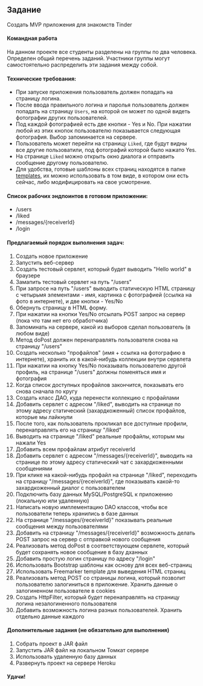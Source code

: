 ## Задание

Создать MVP приложения для знакомств Tinder

#### Командная работа

На данном проекте все студенты разделены на группы по два человека. Определен общий перечень заданий. Участники группы могут самостоятельно распределить эти задания между собой.

#### Технические требования:
- При запуске приложения пользователь должен попадать на страницу логина.
- После ввода правильного логина и паролья пользователь должен попадать на страницу `Users`, на которой он может по одной видеть фотографии других пользователей.
- Под каждой фотографией есть две кнопки - Yes и No. При нажатии любой из этих кнопок пользователю показывается следующая фотография. Выбор запоминается на сервере.
- Пользователь может перейти на страницу `Liked`, где будут видны все другие пользоватили, под фотографий которой было нажато Yes.
- На странице `Liked` можно открыть окно диалога и отправить сообщение другому пользователю.
- Для удобства, готовые шаблоны всех страниц находятся в папке [templates](./templates), их можно использовать в том виде, в котором они есть сейчас, либо модифицировать на свое усмотрение. 

#### Список рабочих эндпоинтов в готовом приложении:
- /users
- /liked
- /messages/{receiverId}
- /login

#### Предлагаемый порядок выполнения задач:
1. Создать новое приложение
2. Запустить веб-сервер
3. Создать тестовый сервлет, который будет выводить "Hello world" в браузере
4. Замапить тестовый сервлет на путь "/users"
5. При запросе на путь "/users" выводить статическую HTML страницу с четырьмя элементами - имя, картинка с фотографией (ссылка на фото в интернете), и две кнопки - Yes/No
6. Обернуть страницу в HTML форму.
7. При нажатии на кнопки Yes/No отсылать POST запрос на сервер (пока что там нет его обработчика)
8. Запоминать на сервере, какой из выборов сделал пользователь (в любом виде)
9. Метод doPost должен перенаправлять пользователя снова на страницу "/users"
10. Создать несколько "профайлов" (имя + ссылка на фотографию в интернете), хранить их в какой-нибудь коллекции внутри сервлета
11. При нажатии на кнопку Yes/No показывать пользователю другой профиль, на странице "/users" должны поменяться имя и фотография
12. Когда список доступных профайлов закончится, показывать его снова сначала по кругу
13. Создать класс ДАО, куда перенести коллекцию с профайлами
14. Добавить сервлет с адресом "/liked", выводить на странице по этому адресу статический (захардкоженный) список профайлов, которые мы лайкнули
15. После того, как пользователь прокликал все доступные профили, перенаправлять его на страницу "/liked"
16. Выводить на странице "/liked" реальные профайлы, которым мы нажали Yes
17. Добавить всем профайлам атрибут receiverId
18. Добавить сервлет с адресом "/messages/{receiverId}", выводить на странице по этому адресу статический чат с захардкоженными сообщениями
19. При клике на какой-нибудь профайл на странице "/liked", переходить на страницу "/messages/{receiverId}", где показывать какой-то захардкоженный диалог с пользователем
20. Подключить базу данных MySQL/PostgreSQL к приложению (локальную или удаленную)
21. Написать новую имплементацию DAO классов, чтобы все пользователи теперь хранились в базе данных
22. На странице "/messages/{receiverId}" показывать реальные сообщения между пользователями
23. Добавить на страницу "/messages/{receiverId}" возможность делать POST запрос на сервер с отправкой нового сообщения
24. Реализовать метод doPost в соответствующем сервлете, который будет сохранять новое сообщение в базу дханных
25. Добавить простую логин страницу по адресу "/login"
26. Использовать Bootstrap шаблоны как основу для всех веб-страниц
27. Использовать Freemarker template для выведения HTML страниц
28. Реализовать метод POST со страницы логина, который позволит пользователю залогиниться в приложение. Хранить данные о залогиненном пользователе в cookies
29. Создать HttpFilter, который будет перенаправлять на страницу логина незалогиненного пользователя
30. Добавить возможность логина разных пользователей. Хранить отдельно данные каждого

#### Дополнительные задания (не обязательно для выполнения)
1. Собрать проект в JAR файл
2. Запустить JAR файл на локальном Томкат сервере
3. Использовать удаленную базу данных
4. Развернуть проект на сервере Heroku

#### Удачи!
